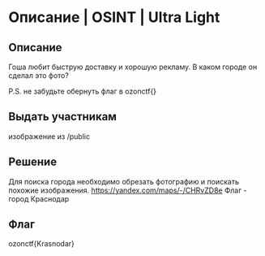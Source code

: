 # Описание | OSINT | Ultra Light

## Описание
Гоша любит быструю доставку и хорошую рекламу. В каком городе он сделал это фото? 

P.S. не забудьте обернуть флаг в ozonctf{}

## Выдать участникам
изображение из /public

## Решение
Для поиска города необходимо обрезать фотографию и поискать похожие изображения. 
https://yandex.com/maps/-/CHRvZD8e
Флаг - город Краснодар

## Флаг
 ozonctf{Krasnodar}
